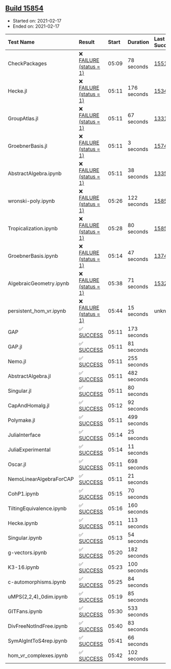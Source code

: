 ## [Build 15854](https://oscarci.mathematik.uni-kl.de/job/oscar/15854/)

* Started on: 2021-02-17
* Ended on: 2021-02-17

| Test Name    | Result | Start | Duration | Last Success | First Failure |
|:-------------|:-------|:------|:---------|:-------------|:--------------|
| CheckPackages | ❌ [FAILURE (status = 1)](https://oscarci.mathematik.uni-kl.de/job/oscar/15854/artifact/logs/build-15854/CheckPackages.log) | 05:09 | 78 seconds | [15514](https://oscarci.mathematik.uni-kl.de/job/oscar/15514/) | [15515](https://oscarci.mathematik.uni-kl.de/job/oscar/15515/) |
| Hecke.jl | ❌ [FAILURE (status = 1)](https://oscarci.mathematik.uni-kl.de/job/oscar/15854/artifact/logs/build-15854/Hecke.jl.log) | 05:11 | 176 seconds | [15344](https://oscarci.mathematik.uni-kl.de/job/oscar/15344/) | [15348](https://oscarci.mathematik.uni-kl.de/job/oscar/15348/) |
| GroupAtlas.jl | ❌ [FAILURE (status = 1)](https://oscarci.mathematik.uni-kl.de/job/oscar/15854/artifact/logs/build-15854/GroupAtlas.jl.log) | 05:11 | 67 seconds | [13311](https://oscarci.mathematik.uni-kl.de/job/oscar/13311/) | [13312](https://oscarci.mathematik.uni-kl.de/job/oscar/13312/) |
| GroebnerBasis.jl | ❌ [FAILURE (status = 1)](https://oscarci.mathematik.uni-kl.de/job/oscar/15854/artifact/logs/build-15854/GroebnerBasis.jl.log) | 05:11 | 3 seconds | [15745](https://oscarci.mathematik.uni-kl.de/job/oscar/15745/) | [15746](https://oscarci.mathematik.uni-kl.de/job/oscar/15746/) |
| AbstractAlgebra.ipynb | ❌ [FAILURE (status = 1)](https://oscarci.mathematik.uni-kl.de/job/oscar/15854/artifact/logs/build-15854/AbstractAlgebra.ipynb.log) | 05:11 | 38 seconds | [13355](https://oscarci.mathematik.uni-kl.de/job/oscar/13355/) | [13356](https://oscarci.mathematik.uni-kl.de/job/oscar/13356/) |
| wronski-poly.ipynb | ❌ [FAILURE (status = 1)](https://oscarci.mathematik.uni-kl.de/job/oscar/15854/artifact/logs/build-15854/wronski-poly.ipynb.log) | 05:26 | 122 seconds | [15853](https://oscarci.mathematik.uni-kl.de/job/oscar/15853/) | [15854](https://oscarci.mathematik.uni-kl.de/job/oscar/15854/) |
| Tropicalization.ipynb | ❌ [FAILURE (status = 1)](https://oscarci.mathematik.uni-kl.de/job/oscar/15854/artifact/logs/build-15854/Tropicalization.ipynb.log) | 05:28 | 80 seconds | [15852](https://oscarci.mathematik.uni-kl.de/job/oscar/15852/) | [15853](https://oscarci.mathematik.uni-kl.de/job/oscar/15853/) |
| GroebnerBasis.ipynb | ❌ [FAILURE (status = 1)](https://oscarci.mathematik.uni-kl.de/job/oscar/15854/artifact/logs/build-15854/GroebnerBasis.ipynb.log) | 05:14 | 47 seconds | [13748](https://oscarci.mathematik.uni-kl.de/job/oscar/13748/) | [13749](https://oscarci.mathematik.uni-kl.de/job/oscar/13749/) |
| AlgebraicGeometry.ipynb | ❌ [FAILURE (status = 1)](https://oscarci.mathematik.uni-kl.de/job/oscar/15854/artifact/logs/build-15854/AlgebraicGeometry.ipynb.log) | 05:38 | 71 seconds | [15322](https://oscarci.mathematik.uni-kl.de/job/oscar/15322/) | [15323](https://oscarci.mathematik.uni-kl.de/job/oscar/15323/) |
| persistent_hom_vr.ipynb | ❌ [FAILURE (status = 1)](https://oscarci.mathematik.uni-kl.de/job/oscar/15854/artifact/logs/build-15854/persistent_hom_vr.ipynb.log) | 05:44 | 15 seconds | unknown | unknown |
| GAP | ✅ [SUCCESS](https://oscarci.mathematik.uni-kl.de/job/oscar/15854/artifact/logs/build-15854/GAP.log) | 05:11 | 173 seconds |  |  |
| GAP.jl | ✅ [SUCCESS](https://oscarci.mathematik.uni-kl.de/job/oscar/15854/artifact/logs/build-15854/GAP.jl.log) | 05:11 | 81 seconds |  |  |
| Nemo.jl | ✅ [SUCCESS](https://oscarci.mathematik.uni-kl.de/job/oscar/15854/artifact/logs/build-15854/Nemo.jl.log) | 05:11 | 255 seconds |  |  |
| AbstractAlgebra.jl | ✅ [SUCCESS](https://oscarci.mathematik.uni-kl.de/job/oscar/15854/artifact/logs/build-15854/AbstractAlgebra.jl.log) | 05:11 | 482 seconds |  |  |
| Singular.jl | ✅ [SUCCESS](https://oscarci.mathematik.uni-kl.de/job/oscar/15854/artifact/logs/build-15854/Singular.jl.log) | 05:11 | 80 seconds |  |  |
| CapAndHomalg.jl | ✅ [SUCCESS](https://oscarci.mathematik.uni-kl.de/job/oscar/15854/artifact/logs/build-15854/CapAndHomalg.jl.log) | 05:12 | 92 seconds |  |  |
| Polymake.jl | ✅ [SUCCESS](https://oscarci.mathematik.uni-kl.de/job/oscar/15854/artifact/logs/build-15854/Polymake.jl.log) | 05:11 | 499 seconds |  |  |
| JuliaInterface | ✅ [SUCCESS](https://oscarci.mathematik.uni-kl.de/job/oscar/15854/artifact/logs/build-15854/JuliaInterface.log) | 05:14 | 25 seconds |  |  |
| JuliaExperimental | ✅ [SUCCESS](https://oscarci.mathematik.uni-kl.de/job/oscar/15854/artifact/logs/build-15854/JuliaExperimental.log) | 05:14 | 11 seconds |  |  |
| Oscar.jl | ✅ [SUCCESS](https://oscarci.mathematik.uni-kl.de/job/oscar/15854/artifact/logs/build-15854/Oscar.jl.log) | 05:11 | 698 seconds |  |  |
| NemoLinearAlgebraForCAP | ✅ [SUCCESS](https://oscarci.mathematik.uni-kl.de/job/oscar/15854/artifact/logs/build-15854/NemoLinearAlgebraForCAP.log) | 05:11 | 21 seconds |  |  |
| CohP1.ipynb | ✅ [SUCCESS](https://oscarci.mathematik.uni-kl.de/job/oscar/15854/artifact/logs/build-15854/CohP1.ipynb.log) | 05:15 | 70 seconds |  |  |
| TiltingEquivalence.ipynb | ✅ [SUCCESS](https://oscarci.mathematik.uni-kl.de/job/oscar/15854/artifact/logs/build-15854/TiltingEquivalence.ipynb.log) | 05:16 | 160 seconds |  |  |
| Hecke.ipynb | ✅ [SUCCESS](https://oscarci.mathematik.uni-kl.de/job/oscar/15854/artifact/logs/build-15854/Hecke.ipynb.log) | 05:11 | 113 seconds |  |  |
| Singular.ipynb | ✅ [SUCCESS](https://oscarci.mathematik.uni-kl.de/job/oscar/15854/artifact/logs/build-15854/Singular.ipynb.log) | 05:13 | 54 seconds |  |  |
| g-vectors.ipynb | ✅ [SUCCESS](https://oscarci.mathematik.uni-kl.de/job/oscar/15854/artifact/logs/build-15854/g-vectors.ipynb.log) | 05:20 | 182 seconds |  |  |
| K3-16.ipynb | ✅ [SUCCESS](https://oscarci.mathematik.uni-kl.de/job/oscar/15854/artifact/logs/build-15854/K3-16.ipynb.log) | 05:23 | 100 seconds |  |  |
| c-automorphisms.ipynb | ✅ [SUCCESS](https://oscarci.mathematik.uni-kl.de/job/oscar/15854/artifact/logs/build-15854/c-automorphisms.ipynb.log) | 05:25 | 84 seconds |  |  |
| uMPS(2,2,4)_0dim.ipynb | ✅ [SUCCESS](https://oscarci.mathematik.uni-kl.de/job/oscar/15854/artifact/logs/build-15854/uMPS-2-2-4-_0dim.ipynb.log) | 05:19 | 85 seconds |  |  |
| GITFans.ipynb | ✅ [SUCCESS](https://oscarci.mathematik.uni-kl.de/job/oscar/15854/artifact/logs/build-15854/GITFans.ipynb.log) | 05:30 | 533 seconds |  |  |
| DivFreeNotIndFree.ipynb | ✅ [SUCCESS](https://oscarci.mathematik.uni-kl.de/job/oscar/15854/artifact/logs/build-15854/DivFreeNotIndFree.ipynb.log) | 05:40 | 83 seconds |  |  |
| SymAlgIntToS4rep.ipynb | ✅ [SUCCESS](https://oscarci.mathematik.uni-kl.de/job/oscar/15854/artifact/logs/build-15854/SymAlgIntToS4rep.ipynb.log) | 05:41 | 66 seconds |  |  |
| hom_vr_complexes.ipynb | ✅ [SUCCESS](https://oscarci.mathematik.uni-kl.de/job/oscar/15854/artifact/logs/build-15854/hom_vr_complexes.ipynb.log) | 05:42 | 102 seconds |  |  |
